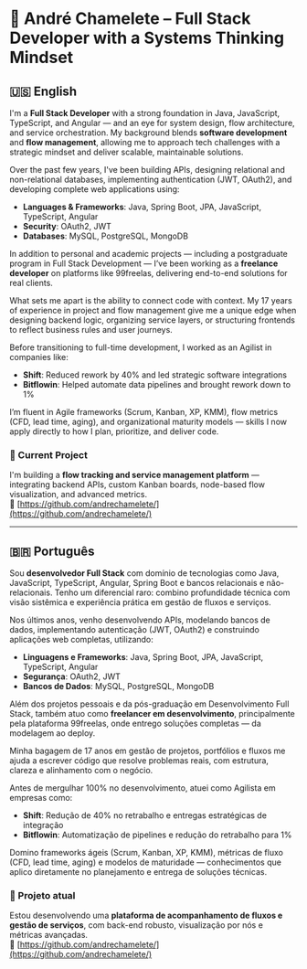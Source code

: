 # 🚀 André Chamelete – Full Stack Developer with a Systems Thinking Mindset

## 🇺🇸 English

I'm a **Full Stack Developer** with a strong foundation in Java, JavaScript, TypeScript, and Angular — and an eye for system design, flow architecture, and service orchestration. My background blends **software development** and **flow management**, allowing me to approach tech challenges with a strategic mindset and deliver scalable, maintainable solutions.

Over the past few years, I've been building APIs, designing relational and non-relational databases, implementing authentication (JWT, OAuth2), and developing complete web applications using:

- **Languages & Frameworks**: Java, Spring Boot, JPA, JavaScript, TypeScript, Angular  
- **Security**: OAuth2, JWT  
- **Databases**: MySQL, PostgreSQL, MongoDB  

In addition to personal and academic projects — including a postgraduate program in Full Stack Development — I’ve been working as a **freelance developer** on platforms like 99freelas, delivering end-to-end solutions for real clients.

What sets me apart is the ability to connect code with context. My 17 years of experience in project and flow management give me a unique edge when designing backend logic, organizing service layers, or structuring frontends to reflect business rules and user journeys.

Before transitioning to full-time development, I worked as an Agilist in companies like:

- **Shift**: Reduced rework by 40% and led strategic software integrations  
- **Bitflowin**: Helped automate data pipelines and brought rework down to 1%

I’m fluent in Agile frameworks (Scrum, Kanban, XP, KMM), flow metrics (CFD, lead time, aging), and organizational maturity models — skills I now apply directly to how I plan, prioritize, and deliver code.

### 🧪 Current Project
I'm building a **flow tracking and service management platform** — integrating backend APIs, custom Kanban boards, node-based flow visualization, and advanced metrics.  
🔗 [https://github.com/andrechamelete/](https://github.com/andrechamelete/)

---

## 🇧🇷 Português

Sou **desenvolvedor Full Stack** com domínio de tecnologias como Java, JavaScript, TypeScript, Angular, Spring Boot e bancos relacionais e não-relacionais. Tenho um diferencial raro: combino profundidade técnica com visão sistêmica e experiência prática em gestão de fluxos e serviços.

Nos últimos anos, venho desenvolvendo APIs, modelando bancos de dados, implementando autenticação (JWT, OAuth2) e construindo aplicações web completas, utilizando:

- **Linguagens e Frameworks**: Java, Spring Boot, JPA, JavaScript, TypeScript, Angular  
- **Segurança**: OAuth2, JWT  
- **Bancos de Dados**: MySQL, PostgreSQL, MongoDB  

Além dos projetos pessoais e da pós-graduação em Desenvolvimento Full Stack, também atuo como **freelancer em desenvolvimento**, principalmente pela plataforma 99freelas, onde entrego soluções completas — da modelagem ao deploy.

Minha bagagem de 17 anos em gestão de projetos, portfólios e fluxos me ajuda a escrever código que resolve problemas reais, com estrutura, clareza e alinhamento com o negócio.

Antes de mergulhar 100% no desenvolvimento, atuei como Agilista em empresas como:

- **Shift**: Redução de 40% no retrabalho e entregas estratégicas de integração  
- **Bitflowin**: Automatização de pipelines e redução do retrabalho para 1%

Domino frameworks ágeis (Scrum, Kanban, XP, KMM), métricas de fluxo (CFD, lead time, aging) e modelos de maturidade — conhecimentos que aplico diretamente no planejamento e entrega de soluções técnicas.

### 🧪 Projeto atual
Estou desenvolvendo uma **plataforma de acompanhamento de fluxos e gestão de serviços**, com back-end robusto, visualização por nós e métricas avançadas.  
🔗 [https://github.com/andrechamelete/](https://github.com/andrechamelete/)

